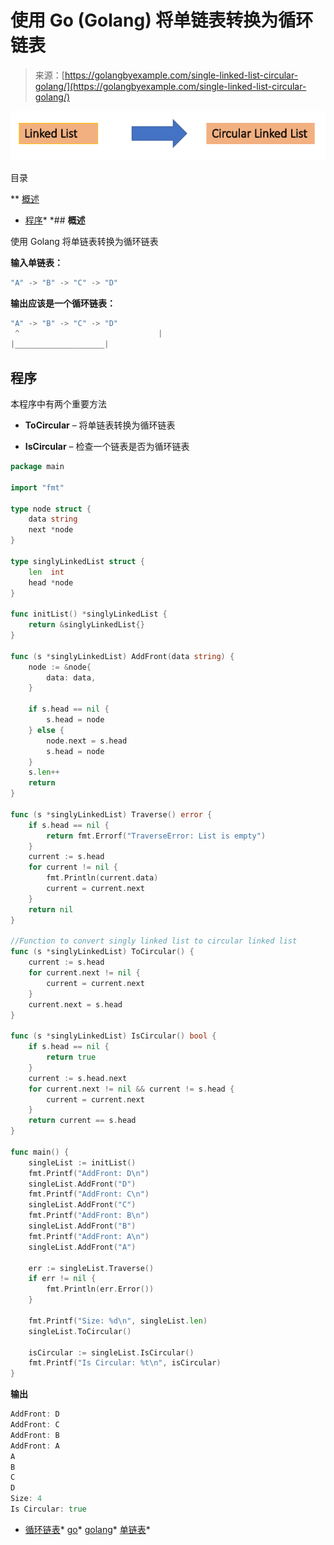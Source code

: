 <!--yml

分类：未分类

日期：2024-10-13 06:36:17

-->

# 使用 Go (Golang) 将单链表转换为循环链表

> 来源：[https://golangbyexample.com/single-linked-list-circular-golang/](https://golangbyexample.com/single-linked-list-circular-golang/)

![](img/2bc3aa339263d40466019d041011a04e.png)

目录

**   [概述](#Overview "Overview")

+   [程序](#Program "Program")*  *## **概述**

使用 Golang 将单链表转换为循环链表

**输入单链表：**

```go
"A" -> "B" -> "C" -> "D"
```

**输出应该是一个循环链表：**

```go
"A" -> "B" -> "C" -> "D"
 ^                               |
|____________________|
```

## **程序**

本程序中有两个重要方法

+   **ToCircular** – 将单链表转换为循环链表

+   **IsCircular** – 检查一个链表是否为循环链表

```go
package main

import "fmt"

type node struct {
	data string
	next *node
}

type singlyLinkedList struct {
	len  int
	head *node
}

func initList() *singlyLinkedList {
	return &singlyLinkedList{}
}

func (s *singlyLinkedList) AddFront(data string) {
	node := &node{
		data: data,
	}

	if s.head == nil {
		s.head = node
	} else {
		node.next = s.head
		s.head = node
	}
	s.len++
	return
}

func (s *singlyLinkedList) Traverse() error {
	if s.head == nil {
		return fmt.Errorf("TraverseError: List is empty")
	}
	current := s.head
	for current != nil {
		fmt.Println(current.data)
		current = current.next
	}
	return nil
}

//Function to convert singly linked list to circular linked list
func (s *singlyLinkedList) ToCircular() {
	current := s.head
	for current.next != nil {
		current = current.next
	}
	current.next = s.head
}

func (s *singlyLinkedList) IsCircular() bool {
	if s.head == nil {
		return true
	}
	current := s.head.next
	for current.next != nil && current != s.head {
		current = current.next
	}
	return current == s.head
}

func main() {
	singleList := initList()
	fmt.Printf("AddFront: D\n")
	singleList.AddFront("D")
	fmt.Printf("AddFront: C\n")
	singleList.AddFront("C")
	fmt.Printf("AddFront: B\n")
	singleList.AddFront("B")
	fmt.Printf("AddFront: A\n")
	singleList.AddFront("A")

	err := singleList.Traverse()
	if err != nil {
		fmt.Println(err.Error())
	}

	fmt.Printf("Size: %d\n", singleList.len)
	singleList.ToCircular()

	isCircular := singleList.IsCircular()
	fmt.Printf("Is Circular: %t\n", isCircular)
}
```

**输出**

```go
AddFront: D
AddFront: C
AddFront: B
AddFront: A
A
B
C
D
Size: 4
Is Circular: true
```

+   [循环链表](https://golangbyexample.com/tag/circular-linked-list/)*   [go](https://golangbyexample.com/tag/go/)*   [golang](https://golangbyexample.com/tag/golang/)*   [单链表](https://golangbyexample.com/tag/single-linked-list/)*
